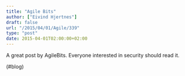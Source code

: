 ```yaml
---
title: "Agile Bits"
author: ["Eivind Hjertnes"]
draft: false
url: "/2015/04/01/Agile/339"
type: "post"
date: 2015-04-01T02:00:00+02:00
---
```


A great post by AgileBits. Everyone interested in security should read
it.

(#blog)
